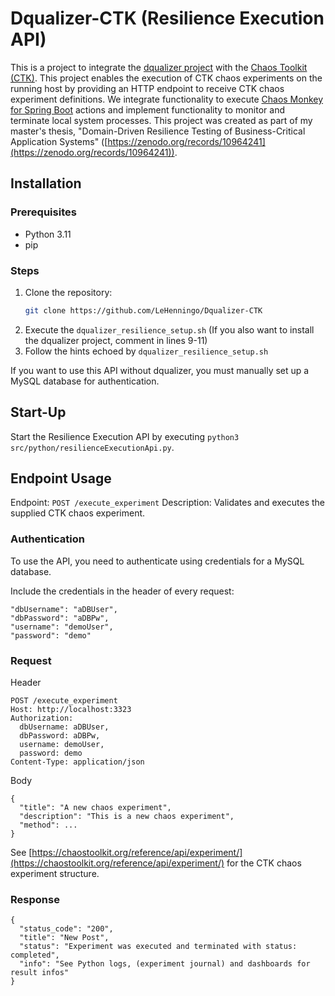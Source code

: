 # Dqualizer-CTK (Resilience Execution API)

This is a project to integrate the [dqualizer project](https://github.com/dqualizer) with the [Chaos Toolkit (CTK)](https://github.com/chaostoolkit). This project enables the execution of CTK chaos experiments on the running host by providing an HTTP endpoint to receive CTK chaos experiment definitions.
We integrate functionality to execute [Chaos Monkey for Spring Boot](https://github.com/codecentric/chaos-monkey-spring-boot) actions and implement functionality to monitor and terminate local system processes. 
This project was created as part of my master's thesis, "Domain-Driven Resilience Testing of Business-Critical Application Systems" ([https://zenodo.org/records/10964241](https://zenodo.org/records/10964241)).

## Installation

### Prerequisites

- Python 3.11
- pip

### Steps

1. Clone the repository:
   ```sh
   git clone https://github.com/LeHenningo/Dqualizer-CTK
   
2. Execute the `dqualizer_resilience_setup.sh` (If you also want to install the dqualizer project, comment in lines 9-11)
3. Follow the hints echoed by `dqualizer_resilience_setup.sh`

If you want to use this API without dqualizer, you must manually set up a MySQL database for authentication. 

## Start-Up

Start the Resilience Execution API by executing `python3 src/python/resilienceExecutionApi.py`.

## Endpoint Usage

Endpoint: `POST /execute_experiment`
Description: Validates and executes the supplied CTK chaos experiment.

### Authentication

To use the API, you need to authenticate using credentials for a MySQL database.

Include the credentials in the header of every request:
  ```plaintext
  "dbUsername": "aDBUser",
  "dbPassword": "aDBPw",
  "username": "demoUser",
  "password": "demo"
```

### Request
Header
```plaintext
POST /execute_experiment
Host: http://localhost:3323
Authorization:
  dbUsername: aDBUser,
  dbPassword: aDBPw,
  username: demoUser,
  password: demo
Content-Type: application/json
```
Body
```plaintext
{
  "title": "A new chaos experiment",
  "description": "This is a new chaos experiment",
  "method": ...
}
```
See [https://chaostoolkit.org/reference/api/experiment/](https://chaostoolkit.org/reference/api/experiment/) for the CTK chaos experiment structure.

### Response
```plaintext
{
  "status_code": "200",
  "title": "New Post",
  "status": "Experiment was executed and terminated with status: completed", 
  "info": "See Python logs, (experiment journal) and dashboards for result infos"
}
```



